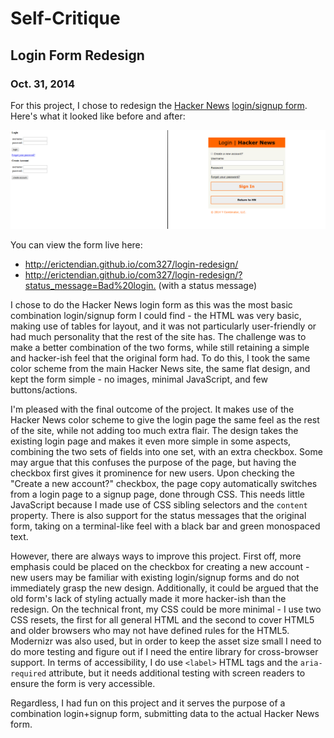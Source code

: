 # Self-Critique <!--- 1-2p self-critique -->
## Login Form Redesign
### Oct. 31, 2014

For this project, I chose to redesign the [Hacker News](https://news.ycombinator.com/) [login/signup form](https://news.ycombinator.com/login?whence=news). Here's what it looked like before and after:

![Hacker News login, before and after](before-after.png "Left - before the redesign; Right - after the redesign")

You can view the form live here:

* <http://erictendian.github.io/com327/login-redesign/>
* <http://erictendian.github.io/com327/login-redesign/?status_message=Bad%20login.> (with a status message)

I chose to do the Hacker News login form as this was the most basic combination login/signup form I could find - the HTML was very basic, making use of tables for layout, and it was not particularly user-friendly or had much personality that the rest of the site has. The challenge was to make a better combination of the two forms, while still retaining a simple and hacker-ish feel that the original form had. To do this, I took the same color scheme from the main Hacker News site, the same flat design, and kept the form simple - no images, minimal JavaScript, and few buttons/actions.

I'm pleased with the final outcome of the project. It makes use of the Hacker News color scheme to give the login page the same feel as the rest of the site, while not adding too much extra flair. The design takes the existing login page and makes it even more simple in some aspects, combining the two sets of fields into one set, with an extra checkbox. Some may argue that this confuses the purpose of the page, but having the checkbox first gives it prominence for new users. Upon checking the "Create a new account?" checkbox, the page copy automatically switches from a login page to a signup page, done through CSS. This needs little JavaScript because I made use of CSS sibling selectors and the `content` property. There is also support for the status messages that the original form, taking on a terminal-like feel with a black bar and green monospaced text.

However, there are always ways to improve this project. First off, more emphasis could be placed on the checkbox for creating a new account - new users may be familiar with existing login/signup forms and do not immediately grasp the new design. Additionally, it could be argued that the old form's lack of styling actually made it more hacker-ish than the redesign. On the technical front, my CSS could be more minimal - I use two CSS resets, the first for all general HTML and the second to cover HTML5 and older browsers who may not have defined rules for the HTML5. Modernizr was also used, but in order to keep the asset size small I need to do more testing and figure out if I need the entire library for cross-browser support. In terms of accessibility, I do use `<label>` HTML tags and the `aria-required` attribute, but it needs additional testing with screen readers to ensure the form is very accessible.

Regardless, I had fun on this project and it serves the purpose of a combination login+signup form, submitting data to the actual Hacker News form.
